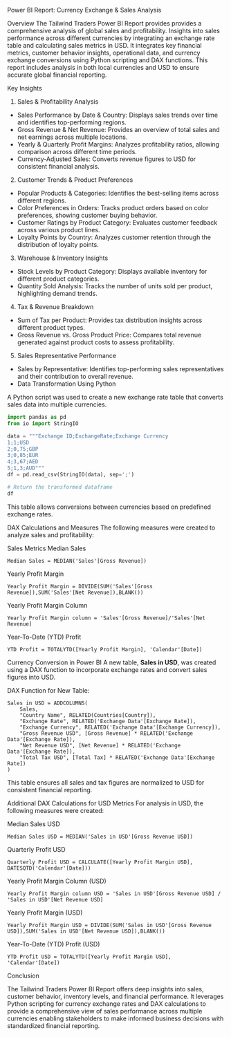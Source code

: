 Power BI Report: Currency Exchange & Sales Analysis

Overview
The Tailwind Traders Power BI Report provides provides a comprehensive analysis of global sales and profitability. Insights into sales performance across different currencies by integrating an exchange rate table and calculating sales metrics in USD. It integrates key financial metrics, customer behavior insights, operational data, and currency exchange conversions using Python scripting and DAX functions. This report includes analysis in both local currencies and USD to ensure accurate global financial reporting.

Key Insights

1. Sales & Profitability Analysis
 - Sales Performance by Date & Country: Displays sales trends over time and identifies top-performing regions.
 - Gross Revenue & Net Revenue: Provides an overview of total sales and net earnings across multiple locations.
 - Yearly & Quarterly Profit Margins: Analyzes profitability ratios, allowing comparison across different time periods.
 - Currency-Adjusted Sales: Converts revenue figures to USD for consistent financial analysis.

2. Customer Trends & Product Preferences
 - Popular Products & Categories: Identifies the best-selling items across different regions.
 - Color Preferences in Orders: Tracks product orders based on color preferences, showing customer buying behavior.
 - Customer Ratings by Product Category: Evaluates customer feedback across various product lines.
 - Loyalty Points by Country: Analyzes customer retention through the distribution of loyalty points.

3. Warehouse & Inventory Insights
 - Stock Levels by Product Category: Displays available inventory for different product categories.
 - Quantity Sold Analysis: Tracks the number of units sold per product, highlighting demand trends.

4. Tax & Revenue Breakdown
 - Sum of Tax per Product: Provides tax distribution insights across different product types.
 - Gross Revenue vs. Gross Product Price: Compares total revenue generated against product costs to assess profitability.

5. Sales Representative Performance
 - Sales by Representative: Identifies top-performing sales representatives and their contribution to overall revenue.
 - Data Transformation Using Python


A Python script was used to create a new exchange rate table that converts sales data into multiple currencies.

```python
import pandas as pd 
from io import StringIO

data = """Exchange ID;ExchangeRate;Exchange Currency
1;1;USD
2;0,75;GBP
3;0,85;EUR
4;3,67;AED
5;1,3;AUD"""
df = pd.read_csv(StringIO(data), sep=';')

# Return the transformed dataframe
df   
```
This table allows conversions between currencies based on predefined exchange rates.


DAX Calculations and Measures
The following measures were created to analyze sales and profitability:

Sales Metrics
Median Sales
  ```DAX
  Median Sales = MEDIAN('Sales'[Gross Revenue])
  ```

Yearly Profit Margin
  ```DAX
  Yearly Profit Margin = DIVIDE(SUM('Sales'[Gross Revenue]),SUM('Sales'[Net Revenue]),BLANK())
  ```

Yearly Profit Margin Column
  ```DAX
  Yearly Profit Margin column = 'Sales'[Gross Revenue]/'Sales'[Net Revenue]
  ```

Year-To-Date (YTD) Profit
  ```DAX
  YTD Profit = TOTALYTD([Yearly Profit Margin], 'Calendar'[Date])
  ```


Currency Conversion in Power BI
A new table, **Sales in USD**, was created using a DAX function to incorporate exchange rates and convert sales figures into USD.

DAX Function for New Table:
```DAX
Sales in USD = ADDCOLUMNS(
    Sales, 
    "Country Name", RELATED(Countries[Country]), 
    "Exchange Rate", RELATED('Exchange Data'[Exchange Rate]), 
    "Exchange Currency", RELATED('Exchange Data'[Exchange Currency]), 
    "Gross Revenue USD", [Gross Revenue] * RELATED('Exchange Data'[Exchange Rate]), 
    "Net Revenue USD", [Net Revenue] * RELATED('Exchange Data'[Exchange Rate]), 
    "Total Tax USD", [Total Tax] * RELATED('Exchange Data'[Exchange Rate])
)
```
This table ensures all sales and tax figures are normalized to USD for consistent financial reporting.

Additional DAX Calculations for USD Metrics
For analysis in USD, the following measures were created:

Median Sales USD
  ```DAX
  Median Sales USD = MEDIAN('Sales in USD'[Gross Revenue USD])
  ```

Quarterly Profit USD
  ```DAX
  Quarterly Profit USD = CALCULATE([Yearly Profit Margin USD], DATESQTD('Calendar'[Date]))
  ```

Yearly Profit Margin Column (USD)
  ```DAX
  Yearly Profit Margin column USD = 'Sales in USD'[Gross Revenue USD] / 'Sales in USD'[Net Revenue USD]
  ```
Yearly Profit Margin (USD)
  ```DAX
  Yearly Profit Margin USD = DIVIDE(SUM('Sales in USD'[Gross Revenue USD]),SUM('Sales in USD'[Net Revenue USD]),BLANK())
  ```
Year-To-Date (YTD) Profit (USD)
  ```DAX
  YTD Profit USD = TOTALYTD([Yearly Profit Margin USD], 'Calendar'[Date]) 
  ```

Conclusion

The Tailwind Traders Power BI Report offers deep insights into sales, customer behavior, inventory levels, and financial performance. It leverages Python scripting for currency exchange rates and DAX calculations to provide a comprehensive view of sales performance across multiple currencies enabling stakeholders to make informed business decisions with standardized financial reporting.
